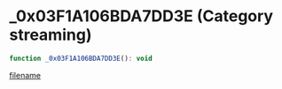 # _0x03F1A106BDA7DD3E (Category streaming)

```js
function _0x03F1A106BDA7DD3E(): void
```

[filename](_0x03F1A106BDA7DD3E_m.md ':include')